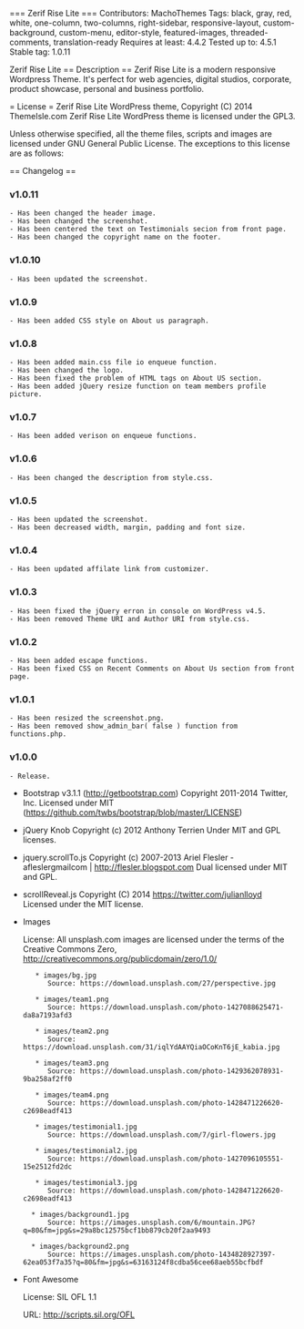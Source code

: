 === Zerif Rise Lite ===
Contributors: MachoThemes
Tags: black, gray, red, white, one-column, two-columns, right-sidebar, responsive-layout, custom-background, custom-menu, editor-style, featured-images, threaded-comments, translation-ready
Requires at least: 4.4.2
Tested up to: 4.5.1
Stable tag: 1.0.11

Zerif Rise Lite
== Description ==
Zerif Rise Lite is a modern responsive Wordpress Theme. It's perfect for web agencies, digital studios, corporate, product showcase, personal and business portfolio.

= License =
Zerif Rise Lite WordPress theme, Copyright (C) 2014 ThemeIsle.com
Zerif Rise Lite WordPress theme is licensed under the GPL3.

Unless otherwise specified, all the theme files, scripts and images are licensed under GNU General Public License.
The exceptions to this license are as follows:


== Changelog ==

### v1.0.11
	- Has been changed the header image.
	- Has been changed the screenshot.
	- Has been centered the text on Testimonials secion from front page.
	- Has been changed the copyright name on the footer.

### v1.0.10
	- Has been updated the screenshot.

### v1.0.9
	- Has been added CSS style on About us paragraph.

### v1.0.8
	- Has been added main.css file io enqueue function.
	- Has been changed the logo.
	- Has been fixed the problem of HTML tags on About US section.
	- Has been added jQuery resize function on team members profile picture.

### v1.0.7
	- Has been added verison on enqueue functions.

### v1.0.6
	- Has been changed the description from style.css.

### v1.0.5
	- Has been updated the screenshot.
	- Has been decreased width, margin, padding and font size.

### v1.0.4
	- Has been updated affilate link from customizer.

### v1.0.3
	- Has been fixed the jQuery erron in console on WordPress v4.5.
	- Has been removed Theme URI and Author URI from style.css.

### v1.0.2
	- Has been added escape functions.
	- Has been fixed CSS on Recent Comments on About Us section from front page.

### v1.0.1
	- Has been resized the screenshot.png.
	- Has been removed show_admin_bar( false ) function from functions.php.

### v1.0.0
	- Release.


* Bootstrap v3.1.1 (http://getbootstrap.com)
    Copyright 2011-2014 Twitter, Inc.
    Licensed under MIT (https://github.com/twbs/bootstrap/blob/master/LICENSE)

* jQuery Knob
    Copyright (c) 2012 Anthony Terrien
    Under MIT and GPL licenses.

* jquery.scrollTo.js
    Copyright (c) 2007-2013 Ariel Flesler - aflesler<a>gmail<d>com | http://flesler.blogspot.com
    Dual licensed under MIT and GPL.

* scrollReveal.js
     Copyright (C) 2014  https://twitter.com/julianlloyd
     Licensed under the MIT license.

* Images	 
	 
	License: All unsplash.com images are licensed under the terms of the Creative Commons Zero, http://creativecommons.org/publicdomain/zero/1.0/ 	  
	 
		 * images/bg.jpg
			Source: https://download.unsplash.com/27/perspective.jpg
			
		 * images/team1.png
			Source: https://download.unsplash.com/photo-1427088625471-da8a7193afd3
		 
		 * images/team2.png
			Source: https://download.unsplash.com/31/iqlYdAAYQiaOCoKnT6jE_kabia.jpg
		 
		 * images/team3.png
			Source: https://download.unsplash.com/photo-1429362078931-9ba258af2ff0
		 
		 * images/team4.png
			Source: https://download.unsplash.com/photo-1428471226620-c2698eadf413
		 
		 * images/testimonial1.jpg
			Source: https://download.unsplash.com/7/girl-flowers.jpg
		 
		 * images/testimonial2.jpg
			Source: https://download.unsplash.com/photo-1427096105551-15e2512fd2dc
		  
		 * images/testimonial3.jpg
			Source: https://download.unsplash.com/photo-1428471226620-c2698eadf413

		* images/background1.jpg
			Source: https://images.unsplash.com/6/mountain.JPG?q=80&fm=jpg&s=29a8bc12575bcf1bb879cb20f2aa9493

		* images/background2.png
			Source: https://images.unsplash.com/photo-1434828927397-62ea053f7a35?q=80&fm=jpg&s=63163124f8cdba56cee68aeb55bcfbdf
 
 * Font Awesome
 
	License: SIL OFL 1.1
	
	URL: http://scripts.sil.org/OFL